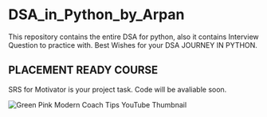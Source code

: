 # DSA_in_Python_by_Arpan
This repository contains the entire DSA for python, also it contains Interview Question to practice with. Best Wishes for your DSA JOURNEY IN PYTHON.
## PLACEMENT READY COURSE
SRS for Motivator is your project task.
Code will be avaliable soon. 


![Green Pink Modern Coach Tips YouTube Thumbnail](https://user-images.githubusercontent.com/66848339/207500476-8812e41d-3edd-405d-b0d0-dd0227f940eb.png)

